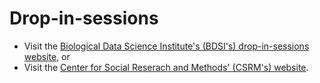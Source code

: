 # Drop-in-sessions

+ Visit the [Biological Data Science Institute's (BDSI's) drop-in-sessions website](https://bdsi.anu.edu.au/training-courses/bdsi-bioinformatics-and-statistics-drop-ssssions), or
+ Visit the [Center for Social Reserach and Methods' (CSRM's) website](https://csrm.cass.anu.edu.au/). 
